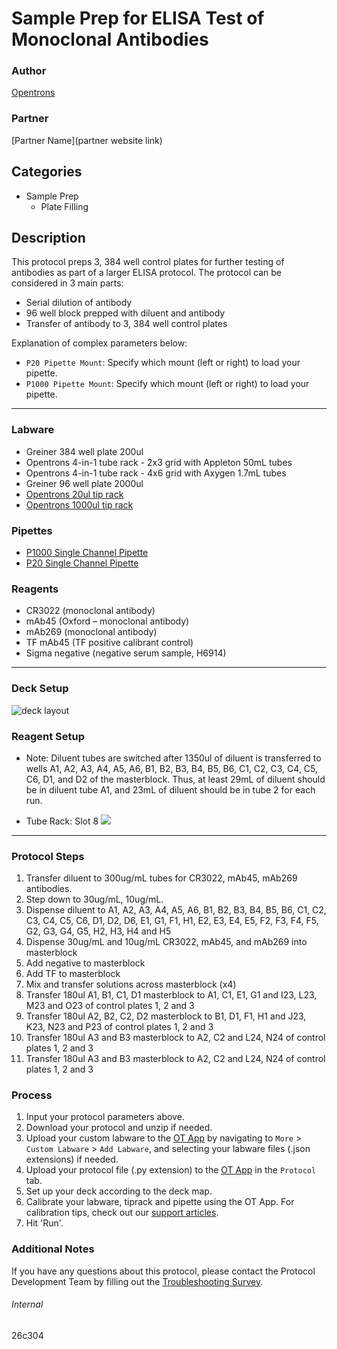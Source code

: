 # Sample Prep for ELISA Test of Monoclonal Antibodies

### Author
[Opentrons](https://opentrons.com/)

### Partner
[Partner Name](partner website link)

## Categories
* Sample Prep
	* Plate Filling

## Description
This protocol preps 3, 384 well control plates for further testing of antibodies as part of a larger ELISA protocol. The protocol can be considered in 3 main parts:

* Serial dilution of antibody
* 96 well block prepped with diluent and antibody
* Transfer of antibody to 3, 384 well control plates

Explanation of complex parameters below:
* `P20 Pipette Mount`: Specify which mount (left or right) to load your pipette.
* `P1000 Pipette Mount`: Specify which mount (left or right) to load your pipette.

---

### Labware
* Greiner 384 well plate 200ul
* Opentrons 4-in-1 tube rack - 2x3 grid with Appleton 50mL tubes
* Opentrons 4-in-1 tube rack - 4x6 grid with Axygen 1.7mL tubes
* Greiner 96 well plate 2000ul
* [Opentrons 20ul tip rack](https://shop.opentrons.com/collections/opentrons-tips/products/opentrons-10ul-tips)
* [Opentrons 1000ul tip rack](https://shop.opentrons.com/collections/opentrons-tips/products/opentrons-1000ul-tips)


### Pipettes
* [P1000 Single Channel Pipette](https://shop.opentrons.com/collections/ot-2-robot/products/single-channel-electronic-pipette)
* [P20 Single Channel Pipette](https://shop.opentrons.com/collections/ot-2-robot/products/single-channel-electronic-pipette)

### Reagents
* CR3022 (monoclonal antibody)
* mAb45 (Oxford – monoclonal antibody)
* mAb269 (monoclonal antibody)
* TF mAb45 (TF positive calibrant control)
* Sigma negative (negative serum sample, H6914)


---

### Deck Setup
![deck layout](https://opentrons-protocol-library-website.s3.amazonaws.com/custom-README-images/6be1f8/Screen+Shot+2021-06-14+at+12.24.54+PM.png)

### Reagent Setup

* Note: Diluent tubes are switched after 1350ul of diluent is transferred to wells A1, A2, A3, A4, A5, A6, B1, B2, B3, B4, B5, B6, C1, C2, C3, C4, C5, C6, D1, and D2 of the masterblock. Thus, at least 29mL of diluent should be in diluent tube A1, and 23mL of diluent should be in tube 2 for each run.

* Tube Rack: Slot 8
![](https://opentrons-protocol-library-website.s3.amazonaws.com/custom-README-images/6be1f8/Screen+Shot+2021-06-14+at+12.25.09+PM.png)


---

### Protocol Steps
1. Transfer diluent to 300ug/mL tubes for CR3022, mAb45, mAb269 antibodies.
2. Step down to 30ug/mL, 10ug/mL.
3. Dispense diluent to A1, A2, A3, A4, A5, A6, B1, B2, B3, B4, B5, B6, C1, C2, C3, C4, C5, C6, D1, D2, D6, E1, G1, F1, H1, E2, E3, E4, E5, F2, F3, F4, F5, G2, G3, G4, G5, H2, H3, H4 and H5
4. Dispense 30ug/mL and 10ug/mL CR3022, mAb45, and mAb269 into masterblock
5. Add negative to masterblock
6. Add TF to masterblock
7. Mix and transfer solutions across masterblock (x4)
8. Transfer 180ul A1, B1, C1, D1 masterblock to A1, C1, E1, G1 and I23, L23, M23 and O23 of control plates 1, 2 and 3
9.  Transfer 180ul A2, B2, C2, D2 masterblock to B1, D1, F1, H1 and J23, K23, N23 and P23 of control plates 1, 2 and 3
10.  Transfer 180ul A3 and B3 masterblock to A2, C2 and L24, N24 of control plates 1, 2 and 3
11.  Transfer 180ul A3 and B3 masterblock to A2, C2 and L24, N24 of control plates 1, 2 and 3

### Process
1. Input your protocol parameters above.
2. Download your protocol and unzip if needed.
3. Upload your custom labware to the [OT App](https://opentrons.com/ot-app) by navigating to `More` > `Custom Labware` > `Add Labware`, and selecting your labware files (.json extensions) if needed.
4. Upload your protocol file (.py extension) to the [OT App](https://opentrons.com/ot-app) in the `Protocol` tab.
5. Set up your deck according to the deck map.
6. Calibrate your labware, tiprack and pipette using the OT App. For calibration tips, check out our [support articles](https://support.opentrons.com/en/collections/1559720-guide-for-getting-started-with-the-ot-2).
7. Hit 'Run'.

### Additional Notes
If you have any questions about this protocol, please contact the Protocol Development Team by filling out the [Troubleshooting Survey](https://protocol-troubleshooting.paperform.co/).

###### Internal
26c304

